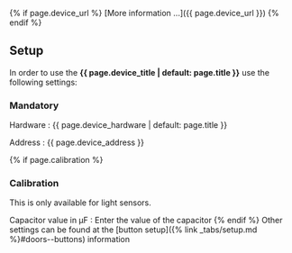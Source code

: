 {% if page.device_url %} [More information ...]({{ page.device_url }})
{% endif %}

## Setup

In order to use the **{{ page.device_title | default: page.title }}** use the
following settings:

### Mandatory

Hardware
: {{ page.device_hardware | default: page.title }}

Address
: {{ page.device_address }}

{% if page.calibration %}

### Calibration

This is only available for light sensors.

Capacitor value in µF
: Enter the value of the capacitor {% endif %} Other
settings can be found at the [button
setup]({% link _tabs/setup.md %}#doors--buttons) information
